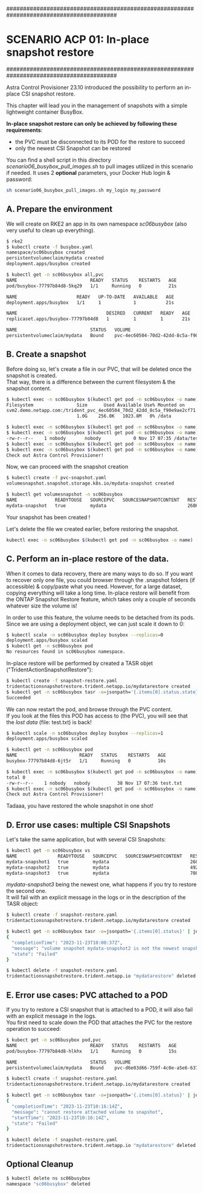 #########################################################################################
# SCENARIO ACP 01: In-place snapshot restore
#########################################################################################

Astra Control Provisioner 23.10 introduced the possibility to perform an in-place CSI snapshot restore.  

This chapter will lead you in the management of snapshots with a simple lightweight container BusyBox.

**In-place snapshot restore can only be achieved by following these requirements**:
- the PVC must be disconnected to its POD for the restore to succeed  
- only the newest CSI Snapshot can be restored

You can find a shell script in this directory _scenario06_busybox_pull_images.sh_ to pull images utilized in this scenario if needed. It uses 2 **optional** parameters, your Docker Hub login & password:

```bash
sh scenario06_busybox_pull_images.sh my_login my_password
```

## A. Prepare the environment

We will create on RKE2 an app in its own namespace _sc06busybox_ (also very useful to clean up everything).   
```bash
$ rke2
$ kubectl create -f busybox.yaml
namespace/sc06busybox created
persistentvolumeclaim/mydata created
deployment.apps/busybox created

$ kubectl get -n sc06busybox all,pvc
NAME                           READY   STATUS    RESTARTS   AGE
pod/busybox-77797b84d8-5kq29   1/1     Running   0          21s

NAME                      READY   UP-TO-DATE   AVAILABLE   AGE
deployment.apps/busybox   1/1     1            1           21s

NAME                                 DESIRED   CURRENT   READY   AGE
replicaset.apps/busybox-77797b84d8   1         1         1       21s

NAME                           STATUS   VOLUME                                     CAPACITY   ACCESS MODES   STORAGECLASS   AGE
persistentvolumeclaim/mydata   Bound    pvc-4ec60504-70d2-42dd-8c5a-f90e9ae2cf71   1Gi        RWX            sc-nas-svm2    21s
```

## B. Create a snapshot

Before doing so, let's create a file in our PVC, that will be deleted once the snapshot is created.  
That way, there is a difference between the current filesystem & the snapshot content.  

```bash
$ kubectl exec -n sc06busybox $(kubectl get pod -n sc06busybox -o name) -- df -h /data
Filesystem                Size      Used Available Use% Mounted on
svm2.demo.netapp.com:/trident_pvc_4ec60504_70d2_42dd_8c5a_f90e9ae2cf71
                          1.0G    256.0K   1023.8M   0% /data

$ kubectl exec -n sc06busybox $(kubectl get pod -n sc06busybox -o name) -- touch /data/test.txt
$ kubectl exec -n sc06busybox $(kubectl get pod -n sc06busybox -o name) -- ls -l /data/test.txt
-rw-r--r--    1 nobody       nobody            0 Nov 17 07:35 /data/test.txt
$ kubectl exec -n sc06busybox $(kubectl get pod -n sc06busybox -o name) -- sh -c 'echo "Check out Astra Control Provisioner !" > /data/test.txt'
$ kubectl exec -n sc06busybox $(kubectl get pod -n sc06busybox -o name) -- more /data/test.txt
Check out Astra Control Provisioner!
```
Now, we can proceed with the snapshot creation
```bash
$ kubectl create -f pvc-snapshot.yaml
volumesnapshot.snapshot.storage.k8s.io/mydata-snapshot created

$ kubectl get volumesnapshot -n sc06busybox
NAME              READYTOUSE   SOURCEPVC   SOURCESNAPSHOTCONTENT   RESTORESIZE   SNAPSHOTCLASS   SNAPSHOTCONTENT                                    CREATIONTIME   AGE
mydata-snapshot   true         mydata                              268Ki         csi-snapclass   snapcontent-e7867974-22c2-4e94-8f64-461a48fb3c13   19s            10s
```
Your snapshot has been created !  

Let's delete the file we created earlier, before restoring the snapshot.  
```bash
kubectl exec -n sc06busybox $(kubectl get pod -n sc06busybox -o name) -- rm -f /data/test.txt
```

## C. Perform an in-place restore of the data.

When it comes to data recovery, there are many ways to do so. If you want to recover only one file, you could browser through the .snapshot folders (if accessible) & copy/paste what you need. However, for a large dataset, copying everything will take a long time. In-place restore will benefit from the ONTAP Snapshot Restore feature, which takes only a couple of seconds whatever size the volume is!  

In order to use this feature, the volume needs to be detached from its pods.  
Since we are using a deployment object, we can just scale it down to 0:  
```bash
$ kubectl scale -n sc06busybox deploy busybox --replicas=0
deployment.apps/busybox scaled
$ kubectl get -n sc06busybox pod
No resources found in sc06busybox namespace.
```

In-place restore will be performed by created a TASR objet ("TridentActionSnapshotRestore"):  
```bash
$ kubectl create -f snapshot-restore.yaml
tridentactionsnapshotrestore.trident.netapp.io/mydatarestore created
$ kubectl get -n sc06busybox tasr -o=jsonpath='{.items[0].status.state}'; echo
Succeeded
```

We can now restart the pod, and browse through the PVC content.  
If you look at the files this POD has access to (the PVC), you will see that the *lost data* (file: test.txt) is back!
```bash
$ kubectl scale -n sc06busybox deploy busybox --replicas=1
deployment.apps/busybox scaled

$ kubectl get -n sc06busybox pod
NAME                       READY   STATUS    RESTARTS   AGE
busybox-77797b84d8-6jt5r   1/1     Running   0          10s

$ kubectl exec -n sc06busybox $(kubectl get pod -n sc06busybox -o name) -- ls -l /data/
total 0
-rw-r--r--    1 nobody   nobody          38 Nov 17 07:36 test.txt
$ kubectl exec -n sc06busybox $(kubectl get pod -n sc06busybox -o name) -- more /data/test.txt
Check out Astra Control Provisioner!
```
Tadaaa, you have restored the whole snapshot in one shot!  

## D. Error use cases: multiple CSI Snapshots

Let's take the same application, but with several CSI Snapshots:
```bash
$ kubectl get -n sc06busybox vs
NAME               READYTOUSE   SOURCEPVC   SOURCESNAPSHOTCONTENT   RESTORESIZE   SNAPSHOTCLASS   SNAPSHOTCONTENT                                    CREATIONTIME   AGE
mydata-snapshot1   true         mydata                              268Ki         csi-snapclass   snapcontent-c369f8a8-d837-4d06-90f4-0d1eb4d3b8a0   19h            19h
mydata-snapshot2   true         mydata                              492Ki         csi-snapclass   snapcontent-1c22ba03-7f32-4ae2-8771-5e5ccb7d28c1   19h            19h
mydata-snapshot3   true         mydata                              708Ki         csi-snapclass   snapcontent-12938d6d-faea-4495-804d-aaa96c38977b   19h            19h
```

_mydata-snapshot3_ being the newest one, what happens if you try to restore the second one.  
It will fail with an explicit message in the logs or in the description of the TASR object:  
```bash
$ kubectl create -f snapshot-restore.yaml
tridentactionsnapshotrestore.trident.netapp.io/mydatarestore created

$ kubectl get -n sc06busybox tasr -o=jsonpath='{.items[0].status}' | jq
{
  "completionTime": "2023-11-23T10:00:37Z",
  "message": "volume snapshot mydata-snapshot2 is not the newest snapshot of PVC sc06busybox/mydata",
  "state": "Failed"
}

$ kubectl delete -f snapshot-restore.yaml 
tridentactionsnapshotrestore.trident.netapp.io "mydatarestore" deleted
```

## E. Error use cases: PVC attached to a POD

If you try to restore a CSI snapshot that is attached to a POD, it will also fail with an explicit message in the logs.  
You first need to scale down the POD that attaches the PVC for the restore operation to succeed:  
```bash
$ kubect get -n sc06busybox pod,pvc
NAME                           READY   STATUS    RESTARTS   AGE
pod/busybox-77797b84d8-hlkhx   1/1     Running   0          15s

NAME                           STATUS   VOLUME                                     CAPACITY   ACCESS MODES   STORAGECLASS   AGE
persistentvolumeclaim/mydata   Bound    pvc-d6e03d66-759f-4c0e-a5e6-637bce4c9d55   1Gi        RWX            sc-nas-svm2    19h

$ kubectl create -f snapshot-restore.yaml
tridentactionsnapshotrestore.trident.netapp.io/mydatarestore created

$ kubectl get -n sc06busybox tasr -o=jsonpath='{.items[0].status}' | jq
{
  "completionTime": "2023-11-23T10:16:14Z",
  "message": "cannot restore attached volume to snapshot",
  "startTime": "2023-11-23T10:16:14Z",
  "state": "Failed"
}

$ kubectl delete -f snapshot-restore.yaml 
tridentactionsnapshotrestore.trident.netapp.io "mydatarestore" deleted
```

## Optional Cleanup

```bash
$ kubectl delete ns sc06busybox
namespace "sc06busybox" deleted
```